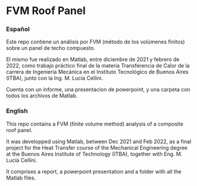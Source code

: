 # FVM Roof Panel

### Español
Este repo contiene un análisis por FVM (método de los volúmenes finitos) sobre un panel de techo compuesto.

El mismo fue realizado en Matlab, entre diciembre de 2021 y febrero de 2022, como trabajo práctico final
de la materia Transferencia de Calor de la carrera de Ingeniería Mecánica en el Instituto Tecnológico de Buenos Aires (ITBA),
junto con la Ing. M. Lucía Cellini.

Cuenta con un informe, una presentacion de powerpoint, y una carpeta con todos los archivos de Matlab.

### English
This repo contains a FVM (finite volume method) analysis of a composite roof panel.

It was developped using Matlab, between Dec 2021 and Feb 2022, as a final project for the Heat Transfer course
of the Mechanical Engineering degree at the Buenos Aires Institute of Technology (ITBA), together with Eng. M. Lucía Cellini.

It comprises a report, a powerpoint presentation and a folder with all the Matlab files.
